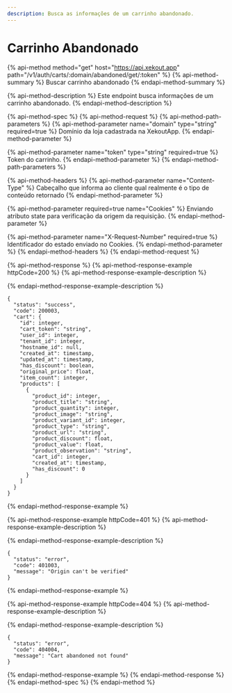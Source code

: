 ```yaml
---
description: Busca as informações de um carrinho abandonado.
---
```


# Carrinho Abandonado

{% api-method method="get" host="https://api.xekout.app" path="/v1/auth/carts/:domain/abandoned/get/:token" %}
{% api-method-summary %}
Buscar carrinho abandonado
{% endapi-method-summary %}

{% api-method-description %}
Este endpoint busca informações de um carrinho abandonado.
{% endapi-method-description %}

{% api-method-spec %}
{% api-method-request %}
{% api-method-path-parameters %}
{% api-method-parameter name="domain" type="string" required=true %}
Domínio da loja cadastrada na XekoutApp.
{% endapi-method-parameter %}

{% api-method-parameter name="token" type="string" required=true %}
Token do carrinho.
{% endapi-method-parameter %}
{% endapi-method-path-parameters %}

{% api-method-headers %}
{% api-method-parameter name="Content-Type" %}
Cabeçalho que informa ao cliente qual realmente é o tipo de conteúdo retornado
{% endapi-method-parameter %}

{% api-method-parameter required=true name="Cookies" %}
Enviando atributo state para verificação da origem da requisição.
{% endapi-method-parameter %}

{% api-method-parameter name="X-Request-Number" required=true %}
Identificador do estado enviado no Cookies.
{% endapi-method-parameter %}
{% endapi-method-headers %}
{% endapi-method-request %}

{% api-method-response %}
{% api-method-response-example httpCode=200 %}
{% api-method-response-example-description %}

{% endapi-method-response-example-description %}

```
{
  "status": "success",
  "code": 200003,
  "cart": {
    "id": integer,
    "cart_token": "string",
    "user_id": integer,
    "tenant_id": integer,
    "hostname_id": null,
    "created_at": timestamp,
    "updated_at": timestamp,
    "has_discount": boolean,
    "original_price": float,
    "item_count": integer,
    "products": [
      {
        "product_id": integer,
        "product_title": "string",
        "product_quantity": integer,
        "product_image": "string",
        "product_variant_id": integer,
        "product_type": "string",
        "product_url": "string",
        "product_discount": float,
        "product_value": float,
        "product_observation": "string",
        "cart_id": integer,
        "created_at": timestamp,
        "has_discount": 0
      }
    ]
  }
}
```
{% endapi-method-response-example %}

{% api-method-response-example httpCode=401 %}
{% api-method-response-example-description %}

{% endapi-method-response-example-description %}

```
{
  "status": "error",
  "code": 401003,
  "message": "Origin can't be verified"
}
```
{% endapi-method-response-example %}

{% api-method-response-example httpCode=404 %}
{% api-method-response-example-description %}

{% endapi-method-response-example-description %}

```
{
  "status": "error",
  "code": 404004,
  "message": "Cart abandoned not found"
}
```
{% endapi-method-response-example %}
{% endapi-method-response %}
{% endapi-method-spec %}
{% endapi-method %}



